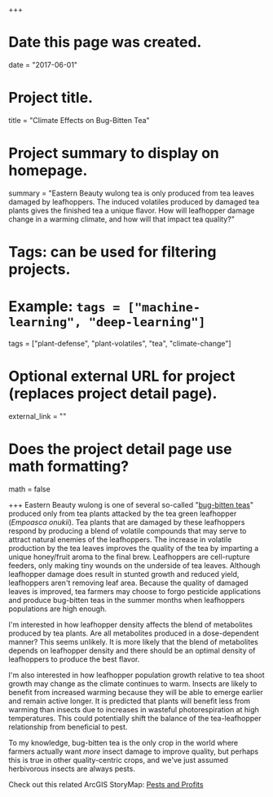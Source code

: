 +++
# Date this page was created.
date = "2017-06-01"

# Project title.
title = "Climate Effects on Bug-Bitten Tea"

# Project summary to display on homepage.
summary = "Eastern Beauty wulong tea is only produced from tea leaves damaged by leafhoppers. The induced volatiles produced by damaged tea plants gives the finished tea a unique flavor. How will leafhopper damage change in a warming climate, and how will that impact tea quality?"


# Tags: can be used for filtering projects.
# Example: `tags = ["machine-learning", "deep-learning"]`
tags = ["plant-defense", "plant-volatiles", "tea", "climate-change"]

# Optional external URL for project (replaces project detail page).
external_link = ""

# Does the project detail page use math formatting?
math = false

+++
Eastern Beauty wulong is one of several so-called "[bug-bitten teas](https://worldoftea.org/oriental-beauty-bug-bitten-teas/)" produced only from tea plants attacked by the tea green leafhopper (*Empoasca onukii*). Tea plants that are damaged by these leafhoppers respond by producing a blend of volatile compounds that may serve to attract natural enemies of the leafhoppers.  The increase in volatile production by the tea leaves improves the quality of the tea by imparting a unique honey/fruit aroma to the final brew. Leafhoppers are cell-rupture feeders, only making tiny wounds on the underside of tea leaves. Although leafhopper damage does result in stunted growth and reduced yield, leafhoppers aren't removing leaf area. Because the quality of damaged leaves is improved, tea farmers may choose to forgo pesticide applications and produce bug-bitten teas in the summer months when leafhoppers populations are high enough.  

I'm interested in how leafhopper density affects the blend of metabolites produced by tea plants.  Are all metabolites produced in a dose-dependent manner?  This seems unlikely.  It is more likely that the blend of metabolites depends on leafhopper density and there should be an optimal density of leafhoppers to produce the best flavor.

I'm also interested in how leafhopper population growth relative to tea shoot growth may change as the climate continues to warm.  Insects are likely to benefit from increased warming because they will be able to emerge earlier and remain active longer. It is predicted that plants will benefit less from warming than insects due to increases in wasteful photorespiration at high temperatures.  This could potentially shift the balance of the tea-leafhopper relationship from beneficial to pest.

To my knowledge, bug-bitten tea is the only crop in the world where farmers actually want *more* insect damage to improve quality, but perhaps this is true in other quality-centric crops, and we've just assumed herbivorous insects are always pests.

Check out this related ArcGIS StoryMap: [Pests and Profits](https://storymaps.arcgis.com/stories/c86e5d6c756f4eb98e7e733c3ca54836)
